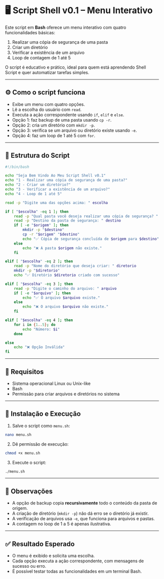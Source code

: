 # 🖥️ Script Shell v0.1 – Menu Interativo

Este script em **Bash** oferece um menu interativo com quatro funcionalidades básicas:  

1. Realizar uma cópia de segurança de uma pasta  
2. Criar um diretório  
3. Verificar a existência de um arquivo  
4. Loop de contagem de 1 até 5  

O script é educativo e prático, ideal para quem está aprendendo Shell Script e quer automatizar tarefas simples.

---

## ⚙️ Como o script funciona

- Exibe um menu com quatro opções.  
- Lê a escolha do usuário com `read`.  
- Executa a ação correspondente usando `if`, `elif` e `else`.  
- Opção 1: faz backup de uma pasta usando `cp -r`.  
- Opção 2: cria um diretório com `mkdir -p`.  
- Opção 3: verifica se um arquivo ou diretório existe usando `-e`.  
- Opção 4: faz um loop de 1 até 5 com `for`.  

---

## 📂 Estrutura do Script

```bash
#!/bin/bash

echo "Seja Bem Vindo Ao Meu Script Shell v0.1"
echo "1 - Realizar uma cópia de segurança de uma pasta?"
echo "2 - Criar um diretório?"
echo "3 - Verificar a existência de um arquivo?"
echo "4 - Loop de 1 até 5"

read -p "Digite uma das opções acima: " escolha

if [ "$escolha" -eq 1 ]; then
    read -p "Qual pasta você deseja realizar uma cópia de segurança? " origem
    read -p "Destino da pasta de segurança: " destino
    if [ -e "$origem" ]; then
        mkdir -p "$destino"
        cp -r "$origem" "$destino"
        echo "✅ Cópia de segurança concluída de $origem para $destino"
    else
        echo "❌ A pasta $origem não existe."
    fi

elif [ "$escolha" -eq 2 ]; then
    read -p "Nome do diretório que deseja criar: " diretorio
    mkdir -p "$diretorio"
    echo "✅ Diretório $diretorio criado com sucesso"

elif [ "$escolha" -eq 3 ]; then
    read -p "Digite o caminho do arquivo: " arquivo
    if [ -e "$arquivo" ]; then
        echo "✅ O arquivo $arquivo existe."
    else
        echo "❌ O arquivo $arquivo não existe."
    fi

elif [ "$escolha" -eq 4 ]; then
    for i in {1..5}; do
        echo "Número: $i"
    done

else
    echo "❌ Opção Inválida"
fi
```

---

## 🔧 Requisitos

- Sistema operacional Linux ou Unix-like  
- Bash  
- Permissão para criar arquivos e diretórios no sistema  

---

## 🚀 Instalação e Execução

1. Salve o script como `menu.sh`:
```bash
nano menu.sh
```

2. Dê permissão de execução:
```bash
chmod +x menu.sh
```

3. Execute o script:
```bash
./menu.sh
```

---

## 📝 Observações

- A opção de backup copia **recursivamente** todo o conteúdo da pasta de origem.  
- A criação de diretório (`mkdir -p`) não dá erro se o diretório já existir.  
- A verificação de arquivos usa `-e`, que funciona para arquivos e pastas.  
- A contagem no loop de 1 a 5 é apenas ilustrativa.  

---

## ✅ Resultado Esperado

- O menu é exibido e solicita uma escolha.  
- Cada opção executa a ação correspondente, com mensagens de sucesso ou erro.  
- É possível testar todas as funcionalidades em um terminal Bash.
